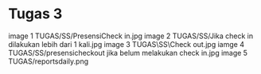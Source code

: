 # Tugas 3
image 1
TUGAS/SS/PresensiCheck in.jpg
image 2
TUGAS/SS/Jika check in dilakukan lebih dari 1 kali.jpg 
image 3
TUGAS\SS\Check out.jpg
iamge 4
TUGAS/SS/presensicheckout jika belum melakukan check in.jpg
image 5
TUGAS/reportsdaily.png
